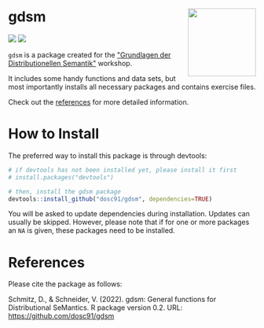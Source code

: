 # gdsm <img src='https://dominicschmitz.com/wp-content/uploads/2022/03/Zeichenflaeche-1-1.png' align="right" height="138" />

<!-- badges: start -->
![](https://img.shields.io/badge/version-0.2-FFA70B.svg)
![](https://img.shields.io/github/last-commit/dosc91/gdsm)
<!-- badges: end -->

`gdsm` is a package created for the ["Grundlagen der Distributionellen Semantik"](https://div-ling.org/de/veranstaltungen/grundlagen-der-distributionellen-semantik/) workshop. 

It includes some handy functions and data sets, but most importantly installs all necessary packages and contains exercise files.

Check out the [references](https://dosc91.github.io/gdsm/reference/index.html) for more detailed information.


# How to Install

The preferred way to install this package is through devtools:

```r
# if devtools has not been installed yet, please install it first
# install.packages("devtools")

# then, install the gdsm package
devtools::install_github("dosc91/gdsm", dependencies=TRUE)
```

You will be asked to update dependencies during installation. Updates can usually be skipped. However, please note that if for one or more packages an `NA` is given, these packages need to be installed.

# References

Please cite the package as follows:

Schmitz, D., & Schneider, V. (2022). gdsm: General functions for Distributional SeMantics. R package version 0.2. URL: https://github.com/dosc91/gdsm



